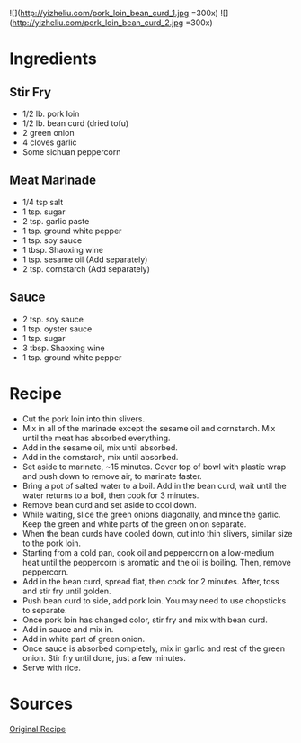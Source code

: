 ![](http://yizheliu.com/pork_loin_bean_curd_1.jpg =300x)
![](http://yizheliu.com/pork_loin_bean_curd_2.jpg =300x)

# Ingredients
## Stir Fry
* 1/2 lb. pork loin
* 1/2 lb. bean curd (dried tofu)
* 2 green onion
* 4 cloves garlic
* Some sichuan peppercorn

## Meat Marinade
* 1/4 tsp salt
* 1 tsp. sugar
* 2 tsp. garlic paste
* 1 tsp. ground white pepper
* 1 tsp. soy sauce
* 1 tbsp. Shaoxing wine
* 1 tsp. sesame oil (Add separately)
* 2 tsp. cornstarch (Add separately)

## Sauce
* 2 tsp. soy sauce
* 1 tsp. oyster sauce
* 1 tsp. sugar
* 3 tbsp. Shaoxing wine
* 1 tsp. ground white pepper

# Recipe
* Cut the pork loin into thin slivers.
* Mix in all of the marinade except the sesame oil and cornstarch. Mix until the meat has absorbed everything.
* Add in the sesame oil, mix until absorbed.
* Add in the cornstarch, mix until absorbed.
* Set aside to marinate, ~15 minutes. Cover top of bowl with plastic wrap and push down to remove air, to marinate faster.
* Bring a pot of salted water to a boil. Add in the bean curd, wait until the water returns to a boil, then cook for 3 minutes.
* Remove bean curd and set aside to cool down.
* While waiting, slice the green onions diagonally, and mince the garlic. Keep the green and white parts of the green onion separate.
* When the bean curds have cooled down, cut into thin slivers, similar size to the pork loin.
* Starting from a cold pan, cook oil and peppercorn on a low-medium heat until the peppercorn is aromatic and the oil is boiling. Then, remove peppercorn.
* Add in the bean curd, spread flat, then cook for 2 minutes. After, toss and stir fry until golden.
* Push bean curd to side, add pork loin. You may need to use chopsticks to separate.
* Once pork loin has changed color, stir fry and mix with bean curd.
* Add in sauce and mix in.
* Add in white part of green onion.
* Once sauce is absorbed completely, mix in garlic and rest of the green onion. Stir fry until done, just a few minutes.
* Serve with rice.

# Sources
[Original Recipe](https://www.youtube.com/watch?v=7wkJ1ehe1Do)
